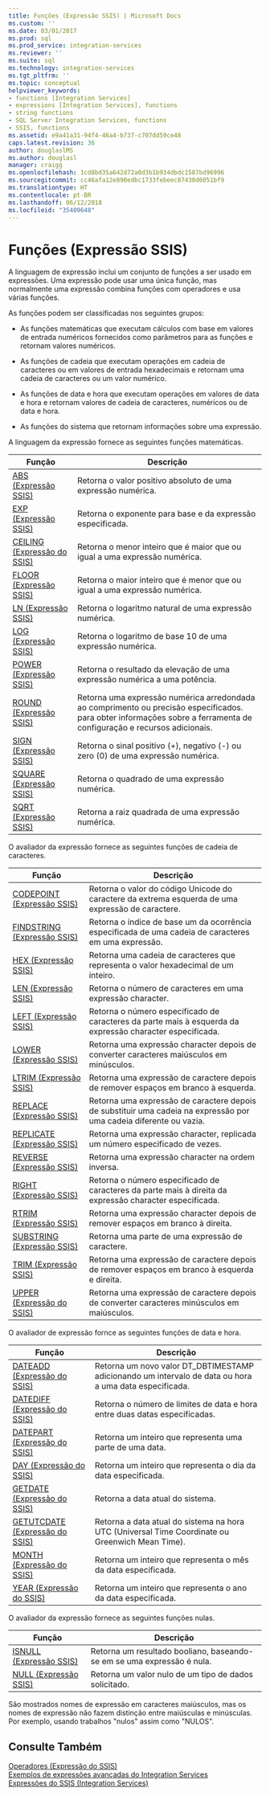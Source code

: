 ```yaml
---
title: Funções (Expressão SSIS) | Microsoft Docs
ms.custom: ''
ms.date: 03/01/2017
ms.prod: sql
ms.prod_service: integration-services
ms.reviewer: ''
ms.suite: sql
ms.technology: integration-services
ms.tgt_pltfrm: ''
ms.topic: conceptual
helpviewer_keywords:
- functions [Integration Services]
- expressions [Integration Services], functions
- string functions
- SQL Server Integration Services, functions
- SSIS, functions
ms.assetid: e9a41a31-94f4-46a4-b737-c707dd59ce48
caps.latest.revision: 36
author: douglaslMS
ms.author: douglasl
manager: craigg
ms.openlocfilehash: 1cd8bd35a642d72a0d3b1b934dbdc1587bd96996
ms.sourcegitcommit: cc46afa12e890edbc1733febeec87438d6051bf9
ms.translationtype: HT
ms.contentlocale: pt-BR
ms.lasthandoff: 06/12/2018
ms.locfileid: "35409648"
---
```

# <a name="functions-ssis-expression"></a>Funções (Expressão SSIS)
  A linguagem de expressão inclui um conjunto de funções a ser usado em expressões. Uma expressão pode usar uma única função, mas normalmente uma expressão combina funções com operadores e usa várias funções.  
  
 As funções podem ser classificadas nos seguintes grupos:  
  
-   As funções matemáticas que executam cálculos com base em valores de entrada numéricos fornecidos como parâmetros para as funções e retornam valores numéricos.  
  
-   As funções de cadeia que executam operações em cadeia de caracteres ou em valores de entrada hexadecimais e retornam uma cadeia de caracteres ou um valor numérico.  
  
-   As funções de data e hora que executam operações em valores de data e hora e retornam valores de cadeia de caracteres, numéricos ou de data e hora.  
  
-   As funções do sistema que retornam informações sobre uma expressão.  
  
 A linguagem da expressão fornece as seguintes funções matemáticas.  
  
|Função|Descrição|  
|--------------|-----------------|  
|[ABS &#40;Expressão SSIS&#41;](../../integration-services/expressions/abs-ssis-expression.md)|Retorna o valor positivo absoluto de uma expressão numérica.|  
|[EXP &#40;Expressão SSIS&#41;](../../integration-services/expressions/exp-ssis-expression.md)|Retorna o exponente para base e da expressão especificada.|  
|[CEILING &#40;Expressão do SSIS&#41;](../../integration-services/expressions/ceiling-ssis-expression.md)|Retorna o menor inteiro que é maior que ou igual a uma expressão numérica.|  
|[FLOOR &#40;Expressão SSIS&#41;](../../integration-services/expressions/floor-ssis-expression.md)|Retorna o maior inteiro que é menor que ou igual a uma expressão numérica.|  
|[LN &#40;Expressão SSIS&#41;](../../integration-services/expressions/ln-ssis-expression.md)|Retorna o logaritmo natural de uma expressão numérica.|  
|[LOG &#40;Expressão SSIS&#41;](../../integration-services/expressions/log-ssis-expression.md)|Retorna o logaritmo de base 10 de uma expressão numérica.|  
|[POWER &#40;Expressão SSIS&#41;](../../integration-services/expressions/power-ssis-expression.md)|Retorna o resultado da elevação de uma expressão numérica a uma potência.|  
|[ROUND &#40;Expressão SSIS&#41;](../../integration-services/expressions/round-ssis-expression.md)|Retorna uma expressão numérica arredondada ao comprimento ou precisão especificados. para obter informações sobre a ferramenta de configuração e recursos adicionais.|  
|[SIGN &#40;Expressão SSIS&#41;](../../integration-services/expressions/sign-ssis-expression.md)|Retorna o sinal positivo (+), negativo (-) ou zero (0) de uma expressão numérica.|  
|[SQUARE &#40;Expressão SSIS&#41;](../../integration-services/expressions/square-ssis-expression.md)|Retorna o quadrado de uma expressão numérica.|  
|[SQRT &#40;Expressão SSIS&#41;](../../integration-services/expressions/sqrt-ssis-expression.md)|Retorna a raiz quadrada de uma expressão numérica.|  
  
 O avaliador da expressão fornece as seguintes funções de cadeia de caracteres.  
  
|Função|Descrição|  
|--------------|-----------------|  
|[CODEPOINT &#40;Expressão SSIS&#41;](../../integration-services/expressions/codepoint-ssis-expression.md)|Retorna o valor do código Unicode do caractere da extrema esquerda de uma expressão de caractere.|  
|[FINDSTRING &#40;Expressão SSIS&#41;](../../integration-services/expressions/findstring-ssis-expression.md)|Retorna o índice de base um da ocorrência especificada de uma cadeia de caracteres em uma expressão.|  
|[HEX &#40;Expressão SSIS&#41;](../../integration-services/expressions/hex-ssis-expression.md)|Retorna uma cadeia de caracteres que representa o valor hexadecimal de um inteiro.|  
|[LEN &#40;Expressão SSIS&#41;](../../integration-services/expressions/len-ssis-expression.md)|Retorna o número de caracteres em uma expressão character.|  
|[LEFT &#40;Expressão SSIS&#41;](../../integration-services/expressions/left-ssis-expression.md)|Retorna o número especificado de caracteres da parte mais à esquerda da expressão character especificada.|  
|[LOWER &#40;Expressão SSIS&#41;](../../integration-services/expressions/lower-ssis-expression.md)|Retorna uma expressão character depois de converter caracteres maiúsculos em minúsculos.|  
|[LTRIM &#40;Expressão SSIS&#41;](../../integration-services/expressions/ltrim-ssis-expression.md)|Retorna uma expressão de caractere depois de remover espaços em branco à esquerda.|  
|[REPLACE &#40;Expressão SSIS&#41;](../../integration-services/expressions/replace-ssis-expression.md)|Retorna uma expressão de caractere depois de substituir uma cadeia na expressão por uma cadeia diferente ou vazia.|  
|[REPLICATE &#40;Expressão SSIS&#41;](../../integration-services/expressions/replicate-ssis-expression.md)|Retorna uma expressão character, replicada um número especificado de vezes.|  
|[REVERSE &#40;Expressão SSIS&#41;](../../integration-services/expressions/reverse-ssis-expression.md)|Retorna uma expressão character na ordem inversa.|  
|[RIGHT &#40;Expressão SSIS&#41;](../../integration-services/expressions/right-ssis-expression.md)|Retorna o número especificado de caracteres da parte mais à direita da expressão character especificada.|  
|[RTRIM &#40;Expressão SSIS&#41;](../../integration-services/expressions/rtrim-ssis-expression.md)|Retorna uma expressão character depois de remover espaços em branco à direita.|  
|[SUBSTRING &#40;Expressão SSIS&#41;](../../integration-services/expressions/substring-ssis-expression.md)|Retorna uma parte de uma expressão de caractere.|  
|[TRIM &#40;Expressão SSIS&#41;](../../integration-services/expressions/trim-ssis-expression.md)|Retorna uma expressão de caractere depois de remover espaços em branco à esquerda e direita.|  
|[UPPER &#40;Expressão do SSIS&#41;](../../integration-services/expressions/upper-ssis-expression.md)|Retorna uma expressão de caractere depois de converter caracteres minúsculos em maiúsculos.|  
  
 O avaliador de expressão fornce as seguintes funções de data e hora.  
  
|Função|Descrição|  
|--------------|-----------------|  
|[DATEADD &#40;Expressão do SSIS&#41;](../../integration-services/expressions/dateadd-ssis-expression.md)|Retorna um novo valor DT_DBTIMESTAMP adicionando um intervalo de data ou hora a uma data especificada.|  
|[DATEDIFF &#40;Expressão do SSIS&#41;](../../integration-services/expressions/datediff-ssis-expression.md)|Retorna o número de limites de data e hora entre duas datas especificadas.|  
|[DATEPART &#40;Expressão do SSIS&#41;](../../integration-services/expressions/datepart-ssis-expression.md)|Retorna um inteiro que representa uma parte de uma data.|  
|[DAY &#40;Expressão do SSIS&#41;](../../integration-services/expressions/day-ssis-expression.md)|Retorna um inteiro que representa o dia da data especificada.|  
|[GETDATE &#40;Expressão do SSIS&#41;](../../integration-services/expressions/getdate-ssis-expression.md)|Retorna a data atual do sistema.|  
|[GETUTCDATE &#40;Expressão do SSIS&#41;](../../integration-services/expressions/getutcdate-ssis-expression.md)|Retorna a data atual do sistema na hora UTC (Universal Time Coordinate ou Greenwich Mean Time).|  
|[MONTH &#40;Expressão do SSIS&#41;](../../integration-services/expressions/month-ssis-expression.md)|Retorna um inteiro que representa o mês da data especificada.|  
|[YEAR &#40;Expressão do SSIS&#41;](../../integration-services/expressions/year-ssis-expression.md)|Retorna um inteiro que representa o ano da data especificada.|  
  
 O avaliador da expressão fornece as seguintes funções nulas.  
  
|Função|Descrição|  
|--------------|-----------------|  
|[ISNULL &#40;Expressão SSIS&#41;](../../integration-services/expressions/isnull-ssis-expression.md)|Retorna um resultado booliano, baseando-se em se uma expressão é nula.|  
|[NULL &#40;Expressão SSIS&#41;](../../integration-services/expressions/null-ssis-expression.md)|Retorna um valor nulo de um tipo de dados solicitado.|  
  
 São mostrados nomes de expressão em caracteres maiúsculos, mas os nomes de expressão não fazem distinção entre maiúsculas e minúsculas. Por exemplo, usando trabalhos "nulos" assim como "NULOS".  
  
## <a name="see-also"></a>Consulte Também  
 [Operadores &#40;Expressão do SSIS&#41;](../../integration-services/expressions/operators-ssis-expression.md)   
 [Exemplos de expressões avançadas do Integration Services](../../integration-services/expressions/examples-of-advanced-integration-services-expressions.md)   
 [Expressões do SSIS &#40;Integration Services&#41;](../../integration-services/expressions/integration-services-ssis-expressions.md)  
  
  
